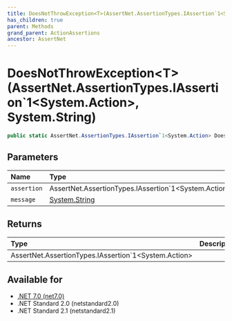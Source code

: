 ```yaml
---
title: DoesNotThrowException<T>(AssertNet.AssertionTypes.IAssertion`1<System.Action>, System.String)
has_children: true
parent: Methods
grand_parent: ActionAssertions
ancestor: AssertNet
---
```

# DoesNotThrowException&lt;T&gt;(AssertNet.AssertionTypes.IAssertion`1&lt;System.Action&gt;, System.String)

```csharp
public static AssertNet.AssertionTypes.IAssertion`1<System.Action> DoesNotThrowException<T>(AssertNet.AssertionTypes.IAssertion`1<System.Action> assertion, System.String message);
```

## Parameters
|Name|Type|Description|
|:-|:-|:-|
|`assertion`|AssertNet.AssertionTypes.IAssertion`1<System.Action>||
|`message`|[System.String](https://learn.microsoft.com/en-us/dotnet/api/system.string)||

## Returns
|Type|Description|
|:-|:-|
|AssertNet.AssertionTypes.IAssertion`1<System.Action>||

## Available for
- [.NET 7.0 (net7.0)](https://versionsof.net/core/7.0/)
- .NET Standard 2.0 (netstandard2.0)
- .NET Standard 2.1 (netstandard2.1)
